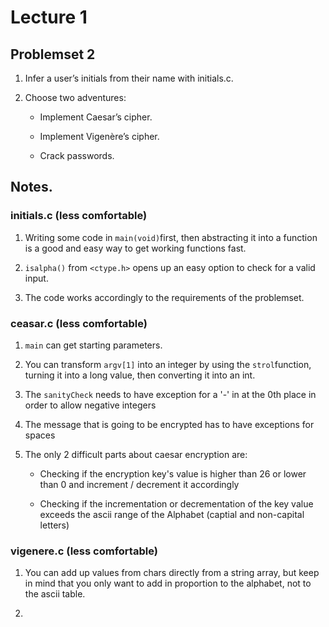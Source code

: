 # Lecture 1

## Problemset 2

1. Infer a user’s initials from their name with initials.c.

2. Choose two adventures:

    * Implement Caesar’s cipher.

    * Implement Vigenère’s cipher.

    * Crack passwords.

## Notes.

### initials.c (less comfortable)

1. Writing some code in `main(void)`first, then abstracting it into
a function is a good and easy way to get working functions fast.

2. `isalpha()` from `<ctype.h>` opens up an easy option to check for
a valid input.

3. The code works accordingly to the requirements of the problemset.

### ceasar.c (less comfortable)

1. `main` can get starting parameters. 

2. You can transform `argv[1]` into an integer by using the `strol`function,
turning it into a long value, then converting it into an int.

3. The `sanityCheck` needs to have exception for a '-' in at the 0th place
in order to allow negative integers

4. The message that is going to be encrypted has to have exceptions for spaces

5. The only 2 difficult parts about caesar encryption are:

    * Checking if the encryption key's value is higher than 26 or lower than 0
    and increment / decrement it accordingly

    * Checking if the incrementation or decrementation of the key value exceeds
    the ascii range of the Alphabet (captial and non-capital letters)

### vigenere.c (less comfortable)

1. You can add up values from chars directly from a string array, but keep in mind
that you only want to add in proportion to the alphabet, not to the ascii table.

2. 